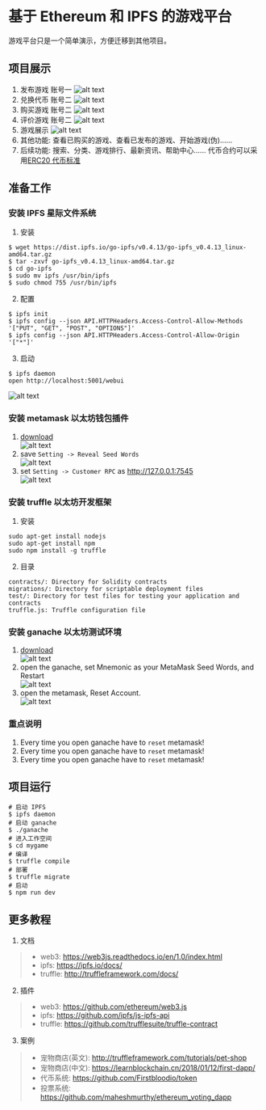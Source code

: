 # 基于 Ethereum 和 IPFS 的游戏平台
游戏平台只是一个简单演示，方便迁移到其他项目。

## 项目展示
1. 发布游戏 账号一
![alt text](docs/1.png "title")
2. 兑换代币 账号二
![alt text](docs/2.png "title")
3. 购买游戏 账号二
![alt text](docs/3.png "title")
4. 评价游戏 账号二
![alt text](docs/4.png "title")
5. 游戏展示
![alt text](docs/5.png "title")
6. 其他功能: 查看已购买的游戏、查看已发布的游戏、开始游戏(伪)......
7. 后续功能: 搜索、分类、游戏排行、最新资讯、帮助中心......
代币合约可以采用[ERC20 代币标准](https://github.com/ethereum/EIPs/blob/master/EIPS/eip-20.md)

## 准备工作

### 安装 IPFS 星际文件系统
1. 安装
```
$ wget https://dist.ipfs.io/go-ipfs/v0.4.13/go-ipfs_v0.4.13_linux-amd64.tar.gz
$ tar -zxvf go-ipfs_v0.4.13_linux-amd64.tar.gz
$ cd go-ipfs
$ sudo mv ipfs /usr/bin/ipfs
$ sudo chmod 755 /usr/bin/ipfs
```
2. 配置
```
$ ipfs init
$ ipfs config --json API.HTTPHeaders.Access-Control-Allow-Methods '["PUT", "GET", "POST", "OPTIONS"]'
$ ipfs config --json API.HTTPHeaders.Access-Control-Allow-Origin '["*"]'
```
3. 启动
```
$ ipfs daemon
open http://localhost:5001/webui
```
![alt text](docs/6.png "title")

### 安装 metamask 以太坊钱包插件
1. [download](https://chrome.google.com/webstore/category/extensions)  
![alt text](docs/7.png "title")
2. save `Setting -> Reveal Seed Words`  
![alt text](docs/8.png "title")
3. set `Setting -> Customer RPC` as http://127.0.0.1:7545  
![alt text](docs/9.png "title")

### 安装 truffle 以太坊开发框架
1. 安装
```
sudo apt-get install nodejs
sudo apt-get install npm
sudo npm install -g truffle
```
2. 目录
```
contracts/: Directory for Solidity contracts
migrations/: Directory for scriptable deployment files
test/: Directory for test files for testing your application and contracts
truffle.js: Truffle configuration file
```

### 安装 ganache 以太坊测试环境
1. [download](http://truffleframework.com/ganache/)  
![alt text](docs/10.png "title")
2. open the ganache, set Mnemonic as your MetaMask Seed Words, and Restart  
![alt text](docs/11.png "title")
3. open the metamask, Reset Account.  
![alt text](docs/12.png "title")

### 重点说明
1. Every time you open ganache have to `reset` metamask!
2. Every time you open ganache have to `reset` metamask!
3. Every time you open ganache have to `reset` metamask!

## 项目运行
```
# 启动 IPFS
$ ipfs daemon
# 启动 ganache
$ ./ganache
# 进入工作空间
$ cd mygame
# 编译
$ truffle compile
# 部署
$ truffle migrate
# 启动
$ npm run dev
```

## 更多教程
1. 文档
>* web3: https://web3js.readthedocs.io/en/1.0/index.html
>* ipfs: https://ipfs.io/docs/
>* truffle: http://truffleframework.com/docs/
2. 插件
>* web3: https://github.com/ethereum/web3.js
>* ipfs: https://github.com/ipfs/js-ipfs-api
>* truffle: https://github.com/trufflesuite/truffle-contract
3. 案例
>* 宠物商店(英文): http://truffleframework.com/tutorials/pet-shop
>* 宠物商店(中文): https://learnblockchain.cn/2018/01/12/first-dapp/
>* 代币系统: https://github.com/Firstbloodio/token
>* 投票系统: https://github.com/maheshmurthy/ethereum_voting_dapp